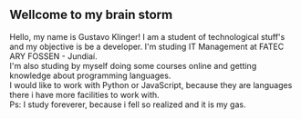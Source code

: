 <h2 align="left"> Wellcome to my brain storm </h2>
  <p font-size="15px">Hello, my name is Gustavo Klinger! I am a student of technological stuff's and my objective is be a developer. I'm studing IT Management at FATEC ARY FOSSEN - Jundiaí.<br>I'm also studing by myself doing some courses online and getting knowledge about programming languages.<br>I would like to work with Python or JavaScript, because they are languages there i have more facilities to work with.<br>Ps: I study foreverer, because i fell so realized and it is my gas.</p>








